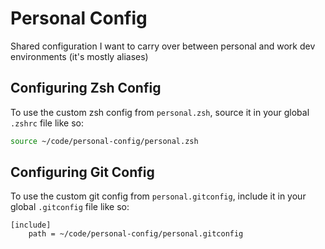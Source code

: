 # Personal Config

Shared configuration I want to carry over between personal and work dev environments (it's mostly aliases)

## Configuring Zsh Config

To use the custom zsh config from `personal.zsh`, source it in your global `.zshrc` file like so:

```zsh
source ~/code/personal-config/personal.zsh
```

## Configuring Git Config

To use the custom git config from `personal.gitconfig`, include it in your global `.gitconfig` file like so:

```
[include]
    path = ~/code/personal-config/personal.gitconfig
```
